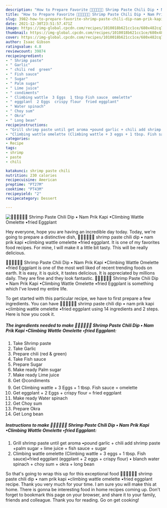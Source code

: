 ```yaml
---
description: "How to Prepare Favorite 🧑🏽‍🍳🧑🏼‍🍳 Shrimp Paste Chili Dip • Nam Prik Kapi •Climbing Wattle Omelette •fried Eggplant"
title: "How to Prepare Favorite 🧑🏽‍🍳🧑🏼‍🍳 Shrimp Paste Chili Dip • Nam Prik Kapi •Climbing Wattle Omelette •fried Eggplant"
slug: 3982-how-to-prepare-favorite-shrimp-paste-chili-dip-nam-prik-kapi-climbing-wattle-omelette-fried-eggplant
date: 2021-12-30T23:51:57.471Z
image: https://img-global.cpcdn.com/recipes/1010018b621cc1ce/680x482cq70/shrimp-paste-chili-dip-nam-prik-kapi-climbing-wattle-omelette-fried-eggplant-recipe-main-photo.jpg
thumbnail: https://img-global.cpcdn.com/recipes/1010018b621cc1ce/680x482cq70/shrimp-paste-chili-dip-nam-prik-kapi-climbing-wattle-omelette-fried-eggplant-recipe-main-photo.jpg
cover: https://img-global.cpcdn.com/recipes/1010018b621cc1ce/680x482cq70/shrimp-paste-chili-dip-nam-prik-kapi-climbing-wattle-omelette-fried-eggplant-recipe-main-photo.jpg
author: Isaac Gibson
ratingvalue: 4.8
reviewcount: 39874
recipeingredient:
- " Shrimp paste"
- " Garlic"
- " chili red  green"
- " Fish sauce"
- " Sugar"
- " Palm sugar"
- " Lime juice"
- " condiments"
- " Climbing wattle  3 Eggs  1 tbsp Fish sauce  omelette"
- " eggplant  2 Eggs  crispy flour  fried eggplant"
- " Water spinach"
- " Choy sum"
- " Okra"
- " Long bean"
recipeinstructions:
- "Grill shrimp paste until get aroma •pound garlic + chili add shrimp paste +palm sugar + lime juice + fish sauce + sugar"
- "Climbing wattle omelette (Climbing wattle + 3 eggs + 1 tbsp. Fish sauce)•fried eggplant (eggplant + 2 eggs + crispy flour) • blanch water spinach + choy sum + okra + long bean"
categories:
- Recipe
tags:
- shrimp
- paste
- chili

katakunci: shrimp paste chili 
nutrition: 230 calories
recipecuisine: American
preptime: "PT27M"
cooktime: "PT43M"
recipeyield: "2"
recipecategory: Dessert

---
```



![🧑🏽‍🍳🧑🏼‍🍳 Shrimp Paste Chili Dip • Nam Prik Kapi •Climbing Wattle Omelette •fried Eggplant](https://img-global.cpcdn.com/recipes/1010018b621cc1ce/680x482cq70/shrimp-paste-chili-dip-nam-prik-kapi-climbing-wattle-omelette-fried-eggplant-recipe-main-photo.jpg)

Hey everyone, hope you are having an incredible day today. Today, we're going to prepare a distinctive dish, 🧑🏽‍🍳🧑🏼‍🍳 shrimp paste chili dip • nam prik kapi •climbing wattle omelette •fried eggplant. It is one of my favorites food recipes. For mine, I will make it a little bit tasty. This will be really delicious.



🧑🏽‍🍳🧑🏼‍🍳 Shrimp Paste Chili Dip • Nam Prik Kapi •Climbing Wattle Omelette •fried Eggplant is one of the most well liked of recent trending foods on earth. It is easy, it is quick, it tastes delicious. It is appreciated by millions daily. They are fine and they look fantastic. 🧑🏽‍🍳🧑🏼‍🍳 Shrimp Paste Chili Dip • Nam Prik Kapi •Climbing Wattle Omelette •fried Eggplant is something which I've loved my entire life.


To get started with this particular recipe, we have to first prepare a few ingredients. You can have 🧑🏽‍🍳🧑🏼‍🍳 shrimp paste chili dip • nam prik kapi •climbing wattle omelette •fried eggplant using 14 ingredients and 2 steps. Here is how you cook it.

<!--inarticleads1-->

##### The ingredients needed to make 🧑🏽‍🍳🧑🏼‍🍳 Shrimp Paste Chili Dip • Nam Prik Kapi •Climbing Wattle Omelette •fried Eggplant:

1. Take  Shrimp paste
1. Take  Garlic
1. Prepare  chili (red &amp; green)
1. Take  Fish sauce
1. Prepare  Sugar
1. Make ready  Palm sugar
1. Make ready  Lime juice
1. Get  🟡condiments
1. Get  Climbing wattle + 3 Eggs + 1 tbsp. Fish sauce = omelette
1. Get  eggplant + 2 Eggs + crispy flour = fried eggplant
1. Make ready  Water spinach
1. Get  Choy sum
1. Prepare  Okra
1. Get  Long bean




<!--inarticleads2-->

##### Instructions to make 🧑🏽‍🍳🧑🏼‍🍳 Shrimp Paste Chili Dip • Nam Prik Kapi •Climbing Wattle Omelette •fried Eggplant:

1. Grill shrimp paste until get aroma •pound garlic + chili add shrimp paste +palm sugar + lime juice + fish sauce + sugar
1. Climbing wattle omelette (Climbing wattle + 3 eggs + 1 tbsp. Fish sauce)•fried eggplant (eggplant + 2 eggs + crispy flour) • blanch water spinach + choy sum + okra + long bean




So that's going to wrap this up for this exceptional food 🧑🏽‍🍳🧑🏼‍🍳 shrimp paste chili dip • nam prik kapi •climbing wattle omelette •fried eggplant recipe. Thank you very much for your time. I am sure you will make this at home. There is gonna be interesting food in home recipes coming up. Don't forget to bookmark this page on your browser, and share it to your family, friends and colleague. Thank you for reading. Go on get cooking!
